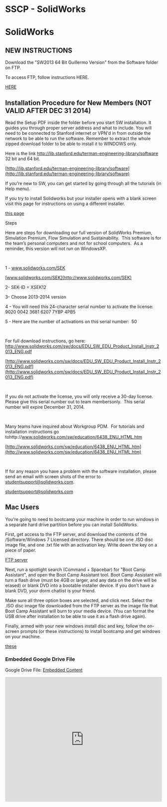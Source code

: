 # SSCP - SolidWorks

# SolidWorks

## NEW INSTRUCTIONS

[](#h.4xasinba2a95)

Download the "SW2013 64 Bit Guillermo Version" from the Software folder on FTP.

To access FTP, follow instructions HERE. 

[ HERE](/stanford.edu/testduplicationsscp/home/new-member-orientation/sftp-access)

## Installation Procedure for New Members (NOT VALID AFTER DEC 31 2014)

[](#h.w99i1mxwd1u9)

Read the Setup PDF inside the folder before you start SW installation. It guides you through proper server address and what to include. You will need to be connected to Stanford internet or VPN'd in from outside the network to be able to run the software. Remember to extract the whole zipped download folder to be able to install it to WINDOWS only. 

Here is the link http://lib.stanford.edu/terman-engineering-library/software 32 bit and 64 bit.

[http://lib.stanford.edu/terman-engineering-library/software](http://lib.stanford.edu/terman-engineering-library/software)

If you're new to SW, you can get started by going through all the tutorials (in Help menu).

If you try to install Solidworks but your installer opens with a blank screen visit this page for instructions on using a different installer.

[ this page](/stanford.edu/testduplicationsscp/home/sscp-2012-2013/mechanical-2012-2013/software/solving-blank-installer-problem-for-solidworks-2012)

Steps

Here are steps for downloading our full version of SolidWorks Premium, Simulation Premium, Flow Simulation and Sustainability.  This software is for the team’s personal computers and not for school computers.  As a reminder, this version will not run on WindowsXP. 

 

1 - www.solidworks.com/SEK

[www.solidworks.com/SEK](http://www.solidworks.com/SEK)

2- SEK-ID = XSEK12

3- Choose 2013-2014 version

4 - You will need this 24-character serial number to activate the license:  9020 0042 3681 6207 7YBP 4PB5

5 - Here are the number of activations on this serial number:  50

 

For full download instructions, go here:  http://www.solidworks.com/sw/docs/EDU_SW_EDU_Product_Install_Instr_2013_ENG.pdf

[http://www.solidworks.com/sw/docs/EDU_SW_EDU_Product_Install_Instr_2013_ENG.pdf](http://www.solidworks.com/sw/docs/EDU_SW_EDU_Product_Install_Instr_2013_ENG.pdf)

 

If you do not activate the license, you will only receive a 30-day license.  Please give this serial number out to team membersonly.  This serial number will expire December 31, 2014.

 

Many teams have inquired about Workgroup PDM.  For tutorials and installation instructions go tohttp://www.solidworks.com/sw/education/6438_ENU_HTML.htm

[http://www.solidworks.com/sw/education/6438_ENU_HTML.htm](http://www.solidworks.com/sw/education/6438_ENU_HTML.htm)

 

If for any reason you have a problem with the software installation, please send an email with screen shots of the error to studentsupport@solidworks.com.

[studentsupport@solidworks.com](mailto:studentsupport@solidworks.com)

## Mac Users

[](#h.z191riioyxb2)

You're going to need to bootcamp your machine in order to run windows in a separate hard drive partition before you can install SolidWorks. 

First, get access to the FTP server, and download the contents of the /Software/Windows 7 Licensed directory. There should be one .ISO disc image file, and one .txt file with an activation key. Write down the key on a piece of paper.

[ FTP server](/stanford.edu/testduplicationsscp/home/new-member-orientation/sftp-access)

Next, run a spotlight search (Command + Spacebar) for "Boot Camp Assistant", and open the Boot Camp Assistant tool. Boot Camp Assistant will turn a flash drive (must be 4GB or larger, and any data on the drive will be erased) or blank DVD into a bootable installer device. If you don't have a blank DVD, your dorm chatlist is your friend. 

Make sure all three option boxes are selected, and click next. Select the .ISO disc image file downloaded from the FTP server as the image file that Boot Camp Assistant will burn to your media device. (You can format the USB drive after installation to be able to use it as a flash drive again).  

Finally, armed with your new windows install disc and key, follow the on-screen prompts (or these instructions) to install bootcamp and get windows on your machine.

[these](http://www.apple.com/support/bootcamp/)

[](https://drive.google.com/folderview?id=12oCS-WNJkB35Qhyl05l7082bDtYICEco)

### Embedded Google Drive File

Google Drive File: [Embedded Content](https://drive.google.com/embeddedfolderview?id=12oCS-WNJkB35Qhyl05l7082bDtYICEco#list)

<iframe width="100%" height="400" src="https://drive.google.com/embeddedfolderview?id=12oCS-WNJkB35Qhyl05l7082bDtYICEco#list" frameborder="0"></iframe>

